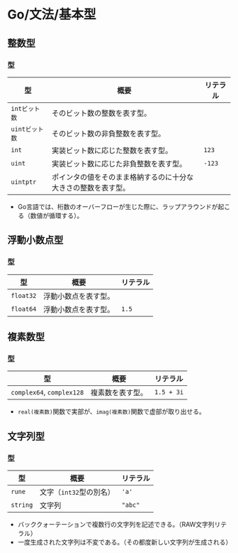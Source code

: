 # Go/文法/基本型

## 整数型

### 型

| 型             | 概要                                                         | リテラル |
| -------------- | ------------------------------------------------------------ | -------- |
| `intビット数`  | そのビット数の整数を表す型。                                 |          |
| `uintビット数` | そのビット数の非負整数を表す型。                             |          |
| `int`          | 実装ビット数に応じた整数を表す型。                           | `123`    |
| `uint`         | 実装ビット数に応じた非負整数を表す型。                       | `-123`   |
| `uintptr`      | ポインタの値をそのまま格納するのに十分な大きさの整数を表す型。 |          |

- Go言語では、桁数のオーバーフローが生じた際に、ラップアラウンドが起こる（数値が循環する）。

## 浮動小数点型

### 型

| 型        | 概要                 | リテラル |
| --------- | -------------------- | -------- |
| `float32` | 浮動小数点を表す型。 |          |
| `float64` | 浮動小数点を表す型。 | `1.5`    |

## 複素数型

### 型

| 型                        | 概要             | リテラル   |
| ------------------------- | ---------------- | ---------- |
| `complex64`, `complex128` | 複素数を表す型。 | `1.5 + 3i` |

- `real(複素数)`関数で実部が、`imag(複素数)`関数で虚部が取り出せる。

## 文字列型

### 型

| 型       | 概要                    | リテラル |
| -------- | ----------------------- | -------- |
| `rune`   | 文字（`int32`型の別名） | `'a'`    |
| `string` | 文字列                  | `"abc"`  |

- バッククォーテーションで複数行の文字列を記述できる。（RAW文字列リテラル）
- 一度生成された文字列は不変である。（その都度新しい文字列が生成される）

